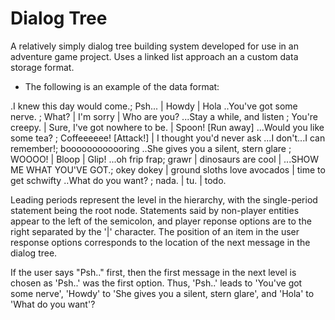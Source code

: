 # Dialog Tree
A relatively simply dialog tree building system developed for use in an adventure game project. Uses a linked list approach an a custom data storage format. 

* The following is an example of the data format:

.I knew this day would come.; Psh... | Howdy | Hola
..You've got some nerve. ; What? | I'm sorry | Who are you?
...Stay a while, and listen ; You're creepy. | Sure, I've got nowhere to be. | Spoon! [Run away]
...Would you like some tea? ; Coffeeeeee! [Attack!] | I thought you'd never ask
...I don't...I can remember!; boooooooooooring
..She gives you a silent, stern glare ; WOOOO! | Bloop | Glip!
...oh frip frap; grawr | dinosaurs are cool |
...SHOW ME WHAT YOU'VE GOT.; okey dokey | ground sloths love avocados | time to get schwifty
..What do you want? ; nada. | tu. | todo.


Leading periods represent the level in the hierarchy, with the single-period statement being the root node. Statements said by non-player entities appear to the left of the semicolon, and player reponse options are to the right separated by the '|' character.
The position of an item in the user response options corresponds to the location of the next message in the dialog tree. 

If the user says "Psh.." first, then the first message in the next level is chosen as 'Psh..' was the first option. Thus, 'Psh..' leads to 'You've got some nerve', 'Howdy' to 'She gives you a silent, stern glare', and 'Hola' to 'What do you want'?
